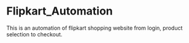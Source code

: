 # Flipkart_Automation
This is an automation of flipkart shopping website from login, product selection to checkout.
